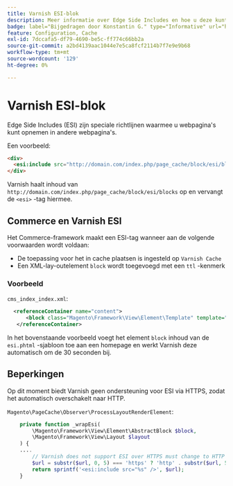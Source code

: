 ```yaml
---
title: Varnish ESI-blok
description: Meer informatie over Edge Side Includes en hoe u deze kunt gebruiken om webpagina's in te sluiten.
badge: label="Bijgedragen door Konstantin G." type="Informative" url="https://github.com/goivvy" tooltip="Konstantin G."
feature: Configuration, Cache
exl-id: 7dccafa5-df79-4690-be5c-ff774c66bb2a
source-git-commit: a2bd4139aac1044e7e5ca8fcf2114b7f7e9e9b68
workflow-type: tm+mt
source-wordcount: '129'
ht-degree: 0%

---
```


# Varnish ESI-blok

Edge Side Includes (ESI) zijn speciale richtlijnen waarmee u webpagina&#39;s kunt opnemen in andere webpagina&#39;s.

Een voorbeeld:

```html
<div>
  <esi:include src="http://domain.com/index.php/page_cache/block/esi/blocks"/>
</div>
```

Varnish haalt inhoud van `http://domain.com/index.php/page_cache/block/esi/blocks` op en vervangt de `<esi>` -tag hiermee.

## Commerce en Varnish ESI

Het Commerce-framework maakt een ESI-tag wanneer aan de volgende voorwaarden wordt voldaan:

- De toepassing voor het in cache plaatsen is ingesteld op `Varnish Cache`
- Een XML-lay-outelement `block` wordt toegevoegd met een `ttl` -kenmerk

### Voorbeeld

`cms_index_index.xml`:

```xml
  <referenceContainer name="content">
      <block class="Magento\Framework\View\Element\Template" template="Magento_Paypal::esi.phtml" ttl="30"/>
   </referenceContainer>
```

In het bovenstaande voorbeeld voegt het element `block` inhoud van de `esi.phtml` -sjabloon toe aan een homepage en werkt Varnish deze automatisch om de 30 seconden bij.

## Beperkingen

Op dit moment biedt Varnish geen ondersteuning voor ESI via HTTPS, zodat het automatisch overschakelt naar HTTP.

`Magento\PageCache\Observer\ProcessLayoutRenderElement`:

```php
    private function _wrapEsi(
        \Magento\Framework\View\Element\AbstractBlock $block,
        \Magento\Framework\View\Layout $layout
    ) {
    ....
        // Varnish does not support ESI over HTTPS must change to HTTP
        $url = substr($url, 0, 5) === 'https' ? 'http' . substr($url, 5) : $url;
        return sprintf('<esi:include src="%s" />', $url);
    }
```
